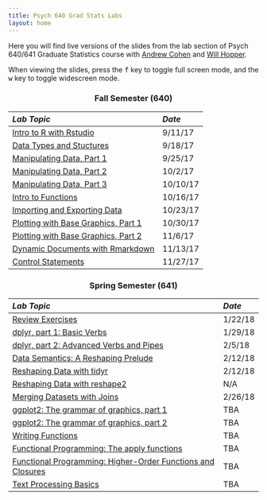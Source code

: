 ```yaml
---
title: Psych 640 Grad Stats Labs
layout: home
---
```

<style>
h3 {
  text-align: center;
}

h2, #main_content {
  color: black
}

table {
  margin-bottom: 8px;
}
</style>

Here you  will find live versions of the slides from the lab section of Psych 640/641 Graduate Statistics course with [Andrew Cohen](http://people.umass.edu/alc/) and [Will Hopper](http://people.umass.edu/whopper/).

When viewing the slides, press the <kbd>f</kbd> key to toggle full screen mode, and the <kbd>w</kbd> key to toggle widescreen mode.

### Fall Semester (640)

*Lab Topic* | *Date* 
:----------- | :------ 
[Intro to R with Rstudio](./labs/IntroToRwithRstudio.html) | 9/11/17
[Data Types and Stuctures](./labs/DataTypesandStructures.html) | 9/18/17
[Manipulating Data, Part 1](./labs/ManipulatingData.html) | 9/25/17
[Manipulating Data, Part 2](./labs/ManipulatingData_part2.html) | 10/2/17
[Manipulating Data, Part 3](./labs/ManipulatingData_part3.html) | 10/10/17
[Intro to Functions](./labs/IntroductionToFunctions.html) | 10/16/17
[Importing and Exporting Data](./labs/FileIO.html) | 10/23/17
[Plotting with Base Graphics, Part 1](./labs/basegraphics_part1.html) | 10/30/17
[Plotting with Base Graphics, Part 2](./labs/basegraphics_part2.html) |  11/6/17
[Dynamic Documents with Rmarkdown](./labs/rmarkdown.html) | 11/13/17
[Control Statements](./labs/control_statements.html) | 11/27/17

### Spring Semester (641)

*Lab Topic* | *Date* 
:----------- | :------ 
[Review Exercises](./labs/Review640.html) | 1/22/18
[dplyr, part 1: Basic Verbs](./labs/dplyr_part1.html) | 1/29/18
[dplyr, part 2: Advanced Verbs and Pipes](./labs/dplyr_part2.html) | 2/5/18
[Data Semantics: A Reshaping Prelude](./labs/data_semantics.html) | 2/12/18
[Reshaping Data with tidyr](./labs/tidyr.html) | 2/12/18
[Reshaping Data with reshape2](./labs/reshape.html) | N/A
[Merging Datasets with Joins](./labs/joins.html) |  2/26/18
[ggplot2: The grammar of graphics, part 1](./labs/ggplot_part1.html) | TBA
[ggplot2: The grammar of graphics, part 2](./labs/ggplot_part2.html)| TBA
[Writing Functions](./labs/functions.html)| TBA
[Functional Programming: The apply functions](./labs/apply.html) | TBA
[Functional Programming: Higher-Order Functions and Closures](./labs/apply_part2.html) | TBA
[Text Processing Basics](./labs/text_data.html) | TBA

<br>
<br>